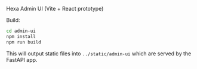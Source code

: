 Hexa Admin UI (Vite + React prototype)

Build:

```bash
cd admin-ui
npm install
npm run build
```

This will output static files into `../static/admin-ui` which are served by the FastAPI app.
